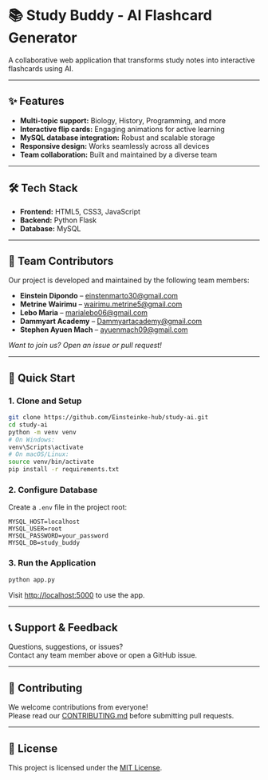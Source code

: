 # 📚 Study Buddy - AI Flashcard Generator

A collaborative web application that transforms study notes into interactive flashcards using AI.

---

## ✨ Features

- **Multi-topic support:** Biology, History, Programming, and more
- **Interactive flip cards:** Engaging animations for active learning
- **MySQL database integration:** Robust and scalable storage
- **Responsive design:** Works seamlessly across all devices
- **Team collaboration:** Built and maintained by a diverse team

---

## 🛠️ Tech Stack

- **Frontend:** HTML5, CSS3, JavaScript
- **Backend:** Python Flask
- **Database:** MySQL

---

## 👥 Team Contributors

Our project is developed and maintained by the following team members:

- **Einstein Dipondo** – [einstenmarto30@gmail.com](mailto:einstenmarto30@gmail.com)
- **Metrine Wairimu** – [wairimu.metrine5@gmail.com](mailto:wairimu.metrine5@gmail.com)
- **Lebo Maria** – [marialebo06@gmail.com](mailto:marialebo06@gmail.com)
- **Dammyart Academy** – [Dammyartacademy@gmail.com](mailto:Dammyartacademy@gmail.com)
- **Stephen Ayuen Mach** – [ayuenmach09@gmail.com](mailto:ayuenmach09@gmail.com)

*Want to join us? Open an issue or pull request!*

---

## 🚀 Quick Start

### 1. Clone and Setup

```bash
git clone https://github.com/Einsteinke-hub/study-ai.git
cd study-ai
python -m venv venv
# On Windows:
venv\Scripts\activate
# On macOS/Linux:
source venv/bin/activate
pip install -r requirements.txt
```

### 2. Configure Database

Create a `.env` file in the project root:

```env
MYSQL_HOST=localhost
MYSQL_USER=root
MYSQL_PASSWORD=your_password
MYSQL_DB=study_buddy
```

### 3. Run the Application

```bash
python app.py
```

Visit [http://localhost:5000](http://localhost:5000) to use the app.

---

## 📞 Support & Feedback

Questions, suggestions, or issues?  
Contact any team member above or open a GitHub issue.

---

## 🤝 Contributing

We welcome contributions from everyone!  
Please read our [CONTRIBUTING.md](CONTRIBUTING.md) before submitting pull requests.

---

## 📄 License

This project is licensed under the [MIT License](LICENSE).
